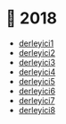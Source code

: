 # 📅 2018

<!--Index-->

- [derleyici1](derleyici1.pdf)
- [derleyici2](derleyici2.pdf)
- [derleyici3](derleyici3.pdf)
- [derleyici4](derleyici4.pdf)
- [derleyici5](derleyici5.pdf)
- [derleyici6](derleyici6.pdf)
- [derleyici7](derleyici7.pdf)
- [derleyici8](derleyici8.pdf)

<!--Index-->
